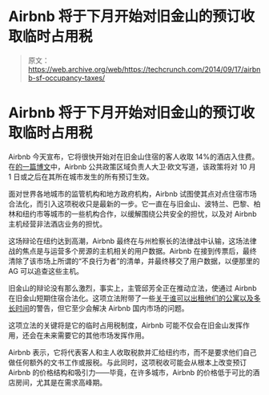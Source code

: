 # Airbnb 将于下月开始对旧金山的预订收取临时占用税 

> 原文：<https://web.archive.org/web/https://techcrunch.com/2014/09/17/airbnb-sf-occupancy-taxes/>

# Airbnb 将于下月开始对旧金山的预订收取临时占用税

Airbnb 今天宣布，它将很快开始对在旧金山住宿的客人收取 14%的酒店入住费。在[的一篇博文](https://web.archive.org/web/20221001141056/http://publicpolicy.airbnb.com/collecting-remitting-taxes-san-francisco/)中，Airbnb 公共政策区域负责人大卫·欧文写道，该政策将对 10 月 1 日或之后在其所在城市发生的所有预订生效。

面对世界各地城市的监管机构和地方政府机构，Airbnb 试图使其点对点住宿市场合法化，而引入这项税收只是最新的一步。它一直在与旧金山、波特兰、巴黎、柏林和纽约市等城市的一些机构合作，以缓解围绕公共安全的担忧，以及对 Airbnb 主机经营非法酒店业务的担忧。

这场辩论在纽约达到高潮，Airbnb 最终在与州检察长的法律战中认输，这场法律战的焦点是与运营多个房源的主机相关的用户数据。Airbnb 在接到传票后，最终清除了该市场上所谓的“不良行为者”的清单，并最终移交了用户数据，以便那里的 AG 可以追查这些主机。

旧金山的辩论没有那么激烈，事实上，主管邱芳全正在推动立法，使通过 Airbnb 在旧金山短期住宿合法化。这项立法附带了一些[关于谁可以出租他们的公寓以及多长时间](https://web.archive.org/web/20221001141056/http://www.sfgate.com/realestate/article/S-F-planners-support-toughen-Airbnb-law-5677368.php)的警告，但它至少会解决 Airbnb 国内市场的问题。

这项立法的关键将是它的临时占用税制度，Airbnb 可能不仅会在旧金山发挥作用，还会在未来需要它的其他市场发挥作用。

Airbnb 表示，它将代表客人和主人收取税款并汇给纽约市，而不是要求他们自己做任何额外的文书工作或报税。与此同时，这项税收可能会从根本上改变预订 Airbnb 的价格结构和吸引力——毕竟，在许多城市，Airbnb 的价格低于可比的酒店房间，尤其是在需求高峰期。